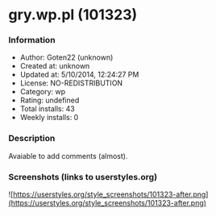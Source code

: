 # gry.wp.pl (101323)

### Information
- Author: Goten22 (unknown)
- Created at: unknown
- Updated at: 5/10/2014, 12:24:27 PM
- License: NO-REDISTRIBUTION
- Category: wp
- Rating: undefined
- Total installs: 43
- Weekly installs: 0


### Description
Avaiable to add comments (almost).


### Screenshots (links to userstyles.org)
![https://userstyles.org/style_screenshots/101323-after.png](https://userstyles.org/style_screenshots/101323-after.png)


